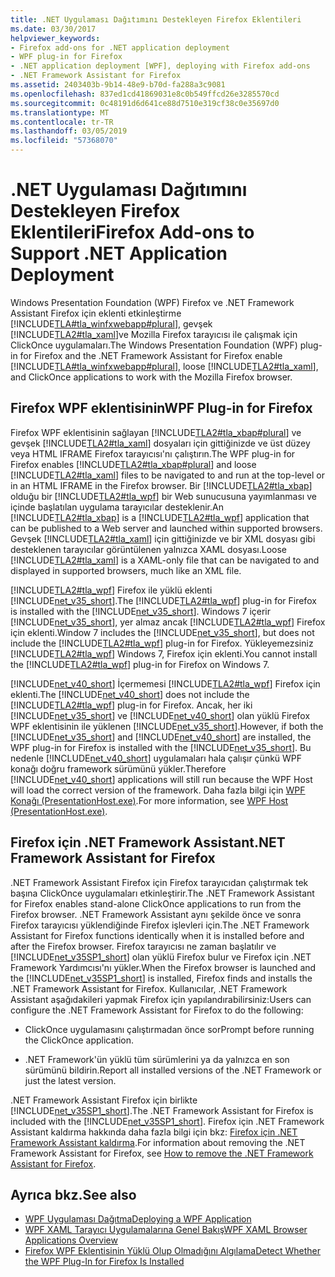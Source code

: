 ```yaml
---
title: .NET Uygulaması Dağıtımını Destekleyen Firefox Eklentileri
ms.date: 03/30/2017
helpviewer_keywords:
- Firefox add-ons for .NET application deployment
- WPF plug-in for Firefox
- .NET application deployment [WPF], deploying with Firefox add-ons
- .NET Framework Assistant for Firefox
ms.assetid: 2403403b-9b14-48e9-b70d-fa288a3c9081
ms.openlocfilehash: 837ed1cd41869031e8c0b549ffcd26e3285570cd
ms.sourcegitcommit: 0c48191d6d641ce88d7510e319cf38c0e35697d0
ms.translationtype: MT
ms.contentlocale: tr-TR
ms.lasthandoff: 03/05/2019
ms.locfileid: "57368070"
---
```

# <a name="firefox-add-ons-to-support-net-application-deployment"></a><span data-ttu-id="e571a-102">.NET Uygulaması Dağıtımını Destekleyen Firefox Eklentileri</span><span class="sxs-lookup"><span data-stu-id="e571a-102">Firefox Add-ons to Support .NET Application Deployment</span></span>
<span data-ttu-id="e571a-103">Windows Presentation Foundation (WPF) Firefox ve .NET Framework Assistant Firefox için eklenti etkinleştirme [!INCLUDE[TLA#tla_winfxwebapp#plural](../../../../includes/tlasharptla-winfxwebappsharpplural-md.md)], gevşek [!INCLUDE[TLA2#tla_xaml](../../../../includes/tla2sharptla-xaml-md.md)]ve Mozilla Firefox tarayıcısı ile çalışmak için ClickOnce uygulamaları.</span><span class="sxs-lookup"><span data-stu-id="e571a-103">The Windows Presentation Foundation (WPF) plug-in for Firefox and the .NET Framework Assistant for Firefox enable [!INCLUDE[TLA#tla_winfxwebapp#plural](../../../../includes/tlasharptla-winfxwebappsharpplural-md.md)], loose [!INCLUDE[TLA2#tla_xaml](../../../../includes/tla2sharptla-xaml-md.md)], and ClickOnce applications to work with the Mozilla Firefox browser.</span></span>  
  
## <a name="wpf-plug-in-for-firefox"></a><span data-ttu-id="e571a-104">Firefox WPF eklentisinin</span><span class="sxs-lookup"><span data-stu-id="e571a-104">WPF Plug-in for Firefox</span></span>  
 <span data-ttu-id="e571a-105">Firefox WPF eklentisinin sağlayan [!INCLUDE[TLA2#tla_xbap#plural](../../../../includes/tla2sharptla-xbapsharpplural-md.md)] ve gevşek [!INCLUDE[TLA2#tla_xaml](../../../../includes/tla2sharptla-xaml-md.md)] dosyaları için gittiğinizde ve üst düzey veya HTML IFRAME Firefox tarayıcısı'nı çalıştırın.</span><span class="sxs-lookup"><span data-stu-id="e571a-105">The WPF plug-in for Firefox enables [!INCLUDE[TLA2#tla_xbap#plural](../../../../includes/tla2sharptla-xbapsharpplural-md.md)] and loose [!INCLUDE[TLA2#tla_xaml](../../../../includes/tla2sharptla-xaml-md.md)] files to be navigated to and run at the top-level or in an HTML IFRAME in the Firefox browser.</span></span> <span data-ttu-id="e571a-106">Bir [!INCLUDE[TLA2#tla_xbap](../../../../includes/tla2sharptla-xbap-md.md)] olduğu bir [!INCLUDE[TLA2#tla_wpf](../../../../includes/tla2sharptla-wpf-md.md)] bir Web sunucusuna yayımlanması ve içinde başlatılan uygulama tarayıcılar desteklenir.</span><span class="sxs-lookup"><span data-stu-id="e571a-106">An [!INCLUDE[TLA2#tla_xbap](../../../../includes/tla2sharptla-xbap-md.md)] is a [!INCLUDE[TLA2#tla_wpf](../../../../includes/tla2sharptla-wpf-md.md)] application that can be published to a Web server and launched within supported browsers.</span></span> <span data-ttu-id="e571a-107">Gevşek [!INCLUDE[TLA2#tla_xaml](../../../../includes/tla2sharptla-xaml-md.md)] için gittiğinizde ve bir XML dosyası gibi desteklenen tarayıcılar görüntülenen yalnızca XAML dosyası.</span><span class="sxs-lookup"><span data-stu-id="e571a-107">Loose [!INCLUDE[TLA2#tla_xaml](../../../../includes/tla2sharptla-xaml-md.md)] is a XAML-only file that can be navigated to and displayed in supported browsers, much like an XML file.</span></span>  
  
 <span data-ttu-id="e571a-108">[!INCLUDE[TLA2#tla_wpf](../../../../includes/tla2sharptla-wpf-md.md)] Firefox ile yüklü eklenti [!INCLUDE[net_v35_short](../../../../includes/net-v35-short-md.md)].</span><span class="sxs-lookup"><span data-stu-id="e571a-108">The [!INCLUDE[TLA2#tla_wpf](../../../../includes/tla2sharptla-wpf-md.md)] plug-in for Firefox is installed with the [!INCLUDE[net_v35_short](../../../../includes/net-v35-short-md.md)].</span></span> <span data-ttu-id="e571a-109">Windows 7 içerir [!INCLUDE[net_v35_short](../../../../includes/net-v35-short-md.md)], yer almaz ancak [!INCLUDE[TLA2#tla_wpf](../../../../includes/tla2sharptla-wpf-md.md)] Firefox için eklenti.</span><span class="sxs-lookup"><span data-stu-id="e571a-109">Window 7 includes the [!INCLUDE[net_v35_short](../../../../includes/net-v35-short-md.md)], but does not include the [!INCLUDE[TLA2#tla_wpf](../../../../includes/tla2sharptla-wpf-md.md)] plug-in for Firefox.</span></span> <span data-ttu-id="e571a-110">Yükleyemezsiniz [!INCLUDE[TLA2#tla_wpf](../../../../includes/tla2sharptla-wpf-md.md)] Windows 7, Firefox için eklenti.</span><span class="sxs-lookup"><span data-stu-id="e571a-110">You cannot install the [!INCLUDE[TLA2#tla_wpf](../../../../includes/tla2sharptla-wpf-md.md)] plug-in for Firefox on Windows 7.</span></span>  
  
 <span data-ttu-id="e571a-111">[!INCLUDE[net_v40_short](../../../../includes/net-v40-short-md.md)] İçermemesi [!INCLUDE[TLA2#tla_wpf](../../../../includes/tla2sharptla-wpf-md.md)] Firefox için eklenti.</span><span class="sxs-lookup"><span data-stu-id="e571a-111">The [!INCLUDE[net_v40_short](../../../../includes/net-v40-short-md.md)] does not include the [!INCLUDE[TLA2#tla_wpf](../../../../includes/tla2sharptla-wpf-md.md)] plug-in for Firefox.</span></span> <span data-ttu-id="e571a-112">Ancak, her iki [!INCLUDE[net_v35_short](../../../../includes/net-v35-short-md.md)] ve [!INCLUDE[net_v40_short](../../../../includes/net-v40-short-md.md)] olan yüklü Firefox WPF eklentisinin ile yüklenen [!INCLUDE[net_v35_short](../../../../includes/net-v35-short-md.md)].</span><span class="sxs-lookup"><span data-stu-id="e571a-112">However, if both the [!INCLUDE[net_v35_short](../../../../includes/net-v35-short-md.md)] and [!INCLUDE[net_v40_short](../../../../includes/net-v40-short-md.md)] are installed, the WPF plug-in for Firefox is installed with the [!INCLUDE[net_v35_short](../../../../includes/net-v35-short-md.md)].</span></span> <span data-ttu-id="e571a-113">Bu nedenle [!INCLUDE[net_v40_short](../../../../includes/net-v40-short-md.md)] uygulamaları hala çalışır çünkü WPF konağı doğru framework sürümünü yükler.</span><span class="sxs-lookup"><span data-stu-id="e571a-113">Therefore [!INCLUDE[net_v40_short](../../../../includes/net-v40-short-md.md)] applications will still run because the WPF Host will load the correct version of the framework.</span></span> <span data-ttu-id="e571a-114">Daha fazla bilgi için [WPF Konağı (PresentationHost.exe)](wpf-host-presentationhost-exe.md).</span><span class="sxs-lookup"><span data-stu-id="e571a-114">For more information, see [WPF Host (PresentationHost.exe)](wpf-host-presentationhost-exe.md).</span></span>  
  
## <a name="net-framework-assistant-for-firefox"></a><span data-ttu-id="e571a-115">Firefox için .NET Framework Assistant</span><span class="sxs-lookup"><span data-stu-id="e571a-115">.NET Framework Assistant for Firefox</span></span>  
 <span data-ttu-id="e571a-116">.NET Framework Assistant Firefox için Firefox tarayıcıdan çalıştırmak tek başına ClickOnce uygulamaları etkinleştirir.</span><span class="sxs-lookup"><span data-stu-id="e571a-116">The .NET Framework Assistant for Firefox enables stand-alone ClickOnce applications to run from the Firefox browser.</span></span> <span data-ttu-id="e571a-117">.NET Framework Assistant aynı şekilde önce ve sonra Firefox tarayıcısı yüklendiğinde Firefox işlevleri için.</span><span class="sxs-lookup"><span data-stu-id="e571a-117">The .NET Framework Assistant for Firefox functions identically when it is installed before and after the Firefox browser.</span></span> <span data-ttu-id="e571a-118">Firefox tarayıcısı ne zaman başlatılır ve [!INCLUDE[net_v35SP1_short](../../../../includes/net-v35sp1-short-md.md)] olan yüklü Firefox bulur ve Firefox için .NET Framework Yardımcısı'nı yükler.</span><span class="sxs-lookup"><span data-stu-id="e571a-118">When the Firefox browser is launched and the [!INCLUDE[net_v35SP1_short](../../../../includes/net-v35sp1-short-md.md)] is installed, Firefox finds and installs the .NET Framework Assistant for Firefox.</span></span> <span data-ttu-id="e571a-119">Kullanıcılar, .NET Framework Assistant aşağıdakileri yapmak Firefox için yapılandırabilirsiniz:</span><span class="sxs-lookup"><span data-stu-id="e571a-119">Users can configure the .NET Framework Assistant for Firefox to do the following:</span></span>  
  
-   <span data-ttu-id="e571a-120">ClickOnce uygulamasını çalıştırmadan önce sor</span><span class="sxs-lookup"><span data-stu-id="e571a-120">Prompt before running the ClickOnce application.</span></span>  
  
-   <span data-ttu-id="e571a-121">.NET Framework'ün yüklü tüm sürümlerini ya da yalnızca en son sürümünü bildirin.</span><span class="sxs-lookup"><span data-stu-id="e571a-121">Report all installed versions of the .NET Framework or just the latest version.</span></span>  
  
 <span data-ttu-id="e571a-122">.NET Framework Assistant Firefox için birlikte [!INCLUDE[net_v35SP1_short](../../../../includes/net-v35sp1-short-md.md)].</span><span class="sxs-lookup"><span data-stu-id="e571a-122">The .NET Framework Assistant for Firefox is included with the [!INCLUDE[net_v35SP1_short](../../../../includes/net-v35sp1-short-md.md)].</span></span> <span data-ttu-id="e571a-123">Firefox için .NET Framework Assistant kaldırma hakkında daha fazla bilgi için bkz: [Firefox için .NET Framework Assistant kaldırma](https://go.microsoft.com/fwlink/?LinkId=177944).</span><span class="sxs-lookup"><span data-stu-id="e571a-123">For information about removing the .NET Framework Assistant for Firefox, see [How to remove the .NET Framework Assistant for Firefox](https://go.microsoft.com/fwlink/?LinkId=177944).</span></span>  
  
## <a name="see-also"></a><span data-ttu-id="e571a-124">Ayrıca bkz.</span><span class="sxs-lookup"><span data-stu-id="e571a-124">See also</span></span>
- [<span data-ttu-id="e571a-125">WPF Uygulaması Dağıtma</span><span class="sxs-lookup"><span data-stu-id="e571a-125">Deploying a WPF Application</span></span>](deploying-a-wpf-application-wpf.md)
- [<span data-ttu-id="e571a-126">WPF XAML Tarayıcı Uygulamalarına Genel Bakış</span><span class="sxs-lookup"><span data-stu-id="e571a-126">WPF XAML Browser Applications Overview</span></span>](wpf-xaml-browser-applications-overview.md)
- [<span data-ttu-id="e571a-127">Firefox WPF Eklentisinin Yüklü Olup Olmadığını Algılama</span><span class="sxs-lookup"><span data-stu-id="e571a-127">Detect Whether the WPF Plug-In for Firefox Is Installed</span></span>](how-to-detect-whether-the-wpf-plug-in-for-firefox-is-installed.md)
